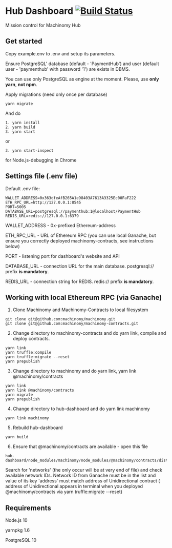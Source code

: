 # Hub Dashboard [![Build Status](https://travis-ci.com/machinomy/hub-dashboard.svg?token=K1HKiXykkAKA6zQXxNvq&branch=master)](https://travis-ci.com/machinomy/hub-dashboard)
Mission control for Machinomy Hub

## Get started

 Copy example.env to .env and setup its parameters.

 Ensure PostgreSQL' database (default - 'PaymentHub') and user (default user - 'paymenthub' with password '1') are exists in DBMS.
 
 You can use only PostgreSQL as engine at the moment. Please, use **only yarn**, **not npm**.
 
 Apply migrations (need only once per database)
 ```
 yarn migrate
 ```
 And do
```
1. yarn install
2. yarn build
3. yarn start
```
or 
```
3. yarn start-inspect 
```
for Node.js-debugging in Chrome

## Settings file (.env file)

Default .env file:

```
WALLET_ADDRESS=0x363dfeAfB265A1e98403A7613A3325Ec00FaF222
ETH_RPC_URL=http://127.0.0.1:8545
PORT=5005
DATABASE_URL=postgresql://paymenthub:1@localhost/PaymentHub
REDIS_URL=redis://127.0.0.1:6379
```
WALLET_ADDRESS - 0x-prefixed Ethereum-address

ETH_RPC_URL - URL of Ethereum RPC (you can use local Ganache, 
but ensure you correctly deployed machinomy-contracts, see instructions below)

PORT - listening port for dashboard's website and API

DATABASE_URL - connection URL for the main database. postgresql:// prefix **is mandatory**. 

REDIS_URL - connection string for REDIS. redis:// prefix **is mandatory**.

## Working with local Ethereum RPC (via Ganache)

1. Clone Machinomy and Machinomy-Contracts to local filesystem 
```
git clone git@github.com:machinomy/machinomy.git
git clone git@github.com:machinomy/machinomy-contracts.git
```
2. Change directory to machinomy-contracts and do yarn link, compile and deploy contracts.
```
yarn link
yarn truffle:compile
yarn truffle:migrate --reset
yarn prepublish
``` 
3. Change directory to machinomy and do yarn link, yarn link @machinomy/contracts
```
yarn link
yarn link @machinomy/contracts
yarn migrate
yarn prepublish
```
4. Change directory to hub-dashboard and do yarn link machinomy
```
yarn link machinomy
```
5. Rebuild hub-dashboard
```
yarn build
```
6. Ensure that @machinomy/contracts are available - open this file
```
hub-dashboard/node_modules/machinomy/node_modules/@machinomy/contracts/dist/build/contracts/Unidirectional.json
```
Search for 'networks' (the only occur will be at very end of file) and check available network IDs.
Network ID from Ganache must be in the list and value of its key 'address' must match address of Unidirectional contract ( address of Unidirectional appears in terminal when you deployed @machinomy/contracts via yarn truffle:migrate --reset)
 
## Requirements

Node.js 10

yarnpkg 1.6

PostgreSQL 10

